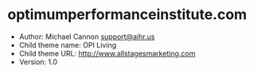 # optimumperformanceinstitute.com

* Author: Michael Cannon <support@aihr.us>
* Child theme name: OPI Living
* Child theme URL: http://www.allstagesmarketing.com
* Version: 1.0